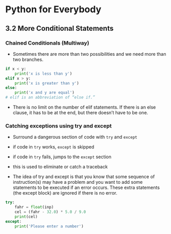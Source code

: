 # Python for Everybody

## 3.2 More Conditional Statements

### Chained Conditionals (Multiway)

* Sometimes there are more than two possibilities and we need more than two
branches.

```python
if x < y:
    print('x is less than y')
elif x > y:
    print('x is greater than y')
else:
    print('x and y are equal')
# elif is an abbreviation of “else if.”
```

* There is no limit on the number of elif statements. If there is an else clause, it
has to be at the end, but there doesn’t have to be one.

### Catching exceptions using try and except

* Surround a dangerous section of code with `try` and `except`

* if code in `try` works, `except` is skipped

* if code in `try` fails, jumps to the `except` section

* this is used to eliminate or catch a traceback

* The idea of try and
except is that you know that some sequence of instruction(s) may have a problem
and you want to add some statements to be executed if an error occurs. These
extra statements (the except block) are ignored if there is no error.

```python inp = input('Enter Fahrenheit Temperature:')
try:
    fahr = float(inp)
    cel = (fahr - 32.0) * 5.0 / 9.0
    print(cel)
except:
    print('Please enter a number')
```
